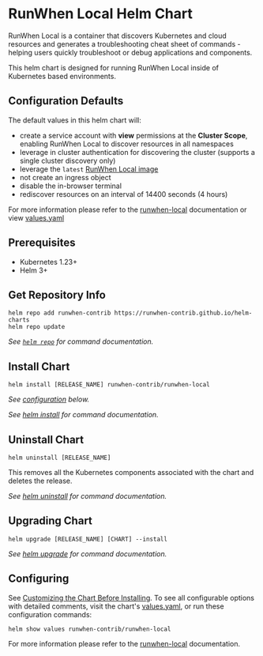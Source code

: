 # RunWhen Local Helm Chart

RunWhen Local is a container that discovers Kubernetes and cloud resources and generates a troubleshooting cheat sheet of commands - helping users quickly troubleshoot or debug applications and components. 

This helm chart is designed for running RunWhen Local inside of Kubernetes based environments. 

## Configuration Defaults
The default values in this helm chart will: 
- create a service account with **view** permissions at the **Cluster Scope**, enabling RunWhen Local to discover resources in all namespaces
- leverage in cluster authentication for discovering the cluster (supports a single cluster discovery only)
- leverage the `latest` [RunWhen Local image](https://github.com/runwhen-contrib/runwhen-local/pkgs/container/runwhen-local)
- not create an ingress object
- disable the in-browser terminal
- rediscover resources on an interval of 14400 seconds (4 hours)

For more information please refer to the [runwhen-local](https://docs.runwhen.com/public/v/runwhen-local) documentation or view [values.yaml](https://github.com/runwhen-contrib/helm-charts/blob/main/charts/runwhen-local/values.yaml)

## Prerequisites

- Kubernetes 1.23+
- Helm 3+

## Get Repository Info

```console
helm repo add runwhen-contrib https://runwhen-contrib.github.io/helm-charts
helm repo update
```
_See [`helm repo`](https://helm.sh/docs/helm/helm_repo/) for command documentation._

## Install Chart

```console
helm install [RELEASE_NAME] runwhen-contrib/runwhen-local
```

_See [configuration](#configuration) below._

_See [helm install](https://helm.sh/docs/helm/helm_install/) for command documentation._

## Uninstall Chart

```console
helm uninstall [RELEASE_NAME]
```

This removes all the Kubernetes components associated with the chart and deletes the release.

_See [helm uninstall](https://helm.sh/docs/helm/helm_uninstall/) for command documentation._

## Upgrading Chart

```console
helm upgrade [RELEASE_NAME] [CHART] --install
```

_See [helm upgrade](https://helm.sh/docs/helm/helm_upgrade/) for command documentation._

## Configuring

See [Customizing the Chart Before Installing](https://helm.sh/docs/intro/using_helm/#customizing-the-chart-before-installing). To see all configurable options with detailed comments, visit the chart's [values.yaml](./values.yaml), or run these configuration commands:

```console
helm show values runwhen-contrib/runwhen-local
```

For more information please refer to the [runwhen-local](https://docs.runwhen.com/public/v/runwhen-local) documentation.